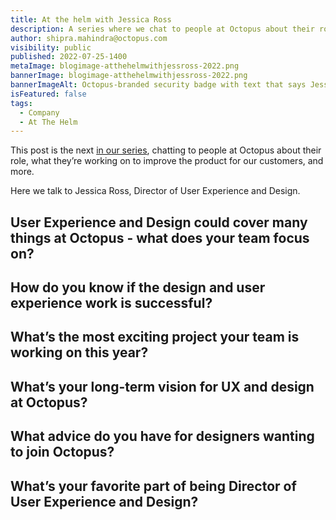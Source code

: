 ```yaml
---
title: At the helm with Jessica Ross
description: A series where we chat to people at Octopus about their role, what they’re working on to improve the product, and more. Hear from Jessica Ross, Director of User Experience and Design.
author: shipra.mahindra@octopus.com
visibility: public
published: 2022-07-25-1400
metaImage: blogimage-atthehelmwithjessross-2022.png
bannerImage: blogimage-atthehelmwithjessross-2022.png
bannerImageAlt: Octopus-branded security badge with text that says Jessica Ross, Director of User Experience and Design, above the silhouette of a red-headed woman wearing glasses.
isFeatured: false
tags: 
  - Company
  - At The Helm
---
```


This post is the next [in our series](https://octopus.com/blog/tag/At%20The%20Helm), chatting to people at Octopus about their role, what they’re working on to improve the product for our customers, and more.

Here we talk to Jessica Ross, Director of User Experience and Design.

## User Experience and Design could cover many things at Octopus - what does your team focus on?

   

## How do you know if the design and user experience work is successful?



## What’s the most exciting project your team is working on this year?



## What’s your long-term vision for UX and design at Octopus?



## What advice do you have for designers wanting to join Octopus?



## What’s your favorite part of being Director of User Experience and Design?


